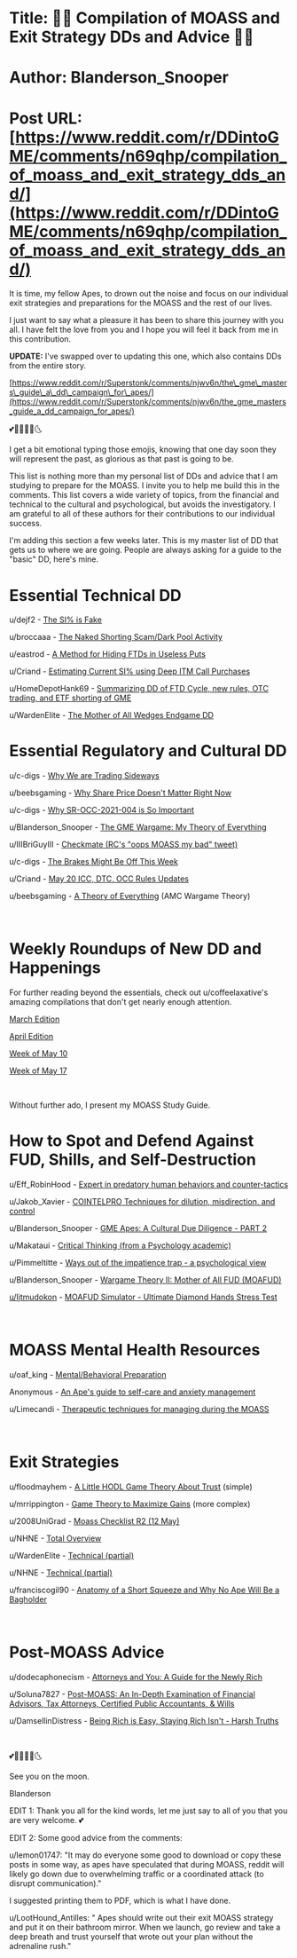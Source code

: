# Title: 🦍🦍 Compilation of MOASS and Exit Strategy DDs and Advice 🦍🦍
# Author: Blanderson_Snooper
# Post URL: [https://www.reddit.com/r/DDintoGME/comments/n69qhp/compilation_of_moass_and_exit_strategy_dds_and/](https://www.reddit.com/r/DDintoGME/comments/n69qhp/compilation_of_moass_and_exit_strategy_dds_and/)


It is time, my fellow Apes, to drown out the noise and focus on our individual exit strategies and preparations for the MOASS and the rest of our lives.

I just want to say what a pleasure it has been to share this journey with you all. I have felt the love from you and I hope you will feel it back from me in this contribution.

**UPDATE:** I've swapped over to updating this one, which also contains DDs from the entire story.

[https://www.reddit.com/r/Superstonk/comments/njwv6n/the\_gme\_masters\_guide\_a\_dd\_campaign\_for\_apes/](https://www.reddit.com/r/Superstonk/comments/njwv6n/the_gme_masters_guide_a_dd_campaign_for_apes/)

💕🦍💎🙌🚀🌜

I get a bit emotional typing those emojis, knowing that one day soon they will represent the past, as glorious as that past is going to be.

This list is nothing more than my personal list of DDs and advice that I am studying to prepare for the MOASS. I invite you to help me build this in the comments. This list covers a wide variety of topics, from the financial and technical to the cultural and psychological, but avoids the investigatory. I am grateful to all of these authors for their contributions to our individual success.

I'm adding this section a few weeks later. This is my master list of DD that gets us to where we are going. People are always asking for a guide to the "basic" DD, here's mine.

# Essential Technical DD

u/dejf2 \- [The SI% is Fake](https://www.reddit.com/r/GME/comments/mhv22h/the_si_is_fake_i_found_44000000_million_shorts/)

u/broccaaa \- [The Naked Shorting Scam/Dark Pool Activity](https://www.reddit.com/r/Superstonk/comments/mvdgf5/the_naked_shorting_scam_in_numbers_ai_detection/)

u/eastrod \- [A Method for Hiding FTDs in Useless Puts](https://www.reddit.com/r/Superstonk/comments/mzgtvx/a_method_for_hiding_ftds_that_uses_the_109mil/)

u/Criand \- [Estimating Current SI% using Deep ITM Call Purchases](https://www.reddit.com/r/Superstonk/comments/nc1lny/ive_estimated_the_current_si_based_on_the_si/)

u/HomeDepotHank69 \-  [Summarizing DD of FTD Cycle, new rules, OTC trading, and ETF shorting of GME](https://www.reddit.com/r/Superstonk/comments/n66tzh/hanks_definitive_gme_theory_of_everything/)

u/WardenElite \- [The Mother of All Wedges Endgame DD](https://www.reddit.com/r/Superstonk/comments/n5me5g/the_mother_of_all_wedges_an_endgame_dd_technical/)

# Essential Regulatory and Cultural DD

u/c-digs \- [Why We are Trading Sideways](https://www.reddit.com/r/Superstonk/comments/mu9xed/why_were_still_trading_sideways_and_why_we_havent/)

u/beebsgaming \- [Why Share Price Doesn't Matter Right Now](https://www.reddit.com/r/DDintoGME/comments/n21ml0/amc_and_gme_why_share_price_doesnt_matter_right/)

u/c-digs \- [Why SR-OCC-2021-004 is So Important](https://www.reddit.com/r/Superstonk/comments/mnpzu5/srocc2021004_why_this_proposed_rule_change_is/)

u/Blanderson_Snooper \- [The GME Wargame: My Theory of Everything](https://www.reddit.com/r/Superstonk/comments/mvov2f/the_gme_wargame_a_new_theory_of_everything_my/)

u/IIIBriGuyIII \- [Checkmate (RC's "oops MOASS my bad" tweet)](https://www.reddit.com/r/Superstonk/comments/nb3j23/checkmate_the_simulation_has_synced_100_buckle/)

u/c-digs \- [The Brakes Might Be Off This Week](https://www.reddit.com/r/Superstonk/comments/nfagu1/this_week_might_be_it_the_brakes_are_possibly/)

u/Criand \- [May 20 ICC, DTC, OCC Rules Updates](https://www.reddit.com/r/Superstonk/comments/ngru15/the_flurry_of_rules_before_the_storm_dtc_icc_occ/)

u/beebsgaming \- [A Theory of Everything](https://www.reddit.com/r/DDintoGME/comments/n21ml0/amc_and_gme_why_share_price_doesnt_matter_right/) (AMC Wargame Theory)

&#x200B;

# Weekly Roundups of New DD and Happenings

For further reading beyond the essentials, check out u/coffeelaxative's amazing compilations that don't get nearly enough attention.

[March Edition](https://www.reddit.com/r/Superstonk/comments/nd506b/compilation_of_all_dd_ta_rules_regulations_news/)

[April Edition](https://www.reddit.com/r/Superstonk/comments/nd80tt/compilation_of_all_dd_ta_rules_regulations_news/)

[Week of May 10](https://www.reddit.com/r/Superstonk/comments/ncqh06/compilation_of_all_dd_ta_rules_regulations_news)

[Week of May 17](https://www.reddit.com/r/Superstonk/comments/nep4cf/compilation_of_all_dd_ta_rules_regulations_news/)

&#x200B;

Without further ado, I present my MOASS Study Guide.

# How to Spot and Defend Against FUD, Shills, and Self-Destruction

u/Eff_RobinHood \- [Expert in predatory human behaviors and counter-tactics](https://www.reddit.com/r/GME/comments/m56sb3/my_professionalacademic_background_has_been_in)

u/Jakob_Xavier \- [COINTELPRO Techniques for dilution, misdirection, and control](https://www.reddit.com/r/Superstonk/comments/mulstf/cointelpro_techniques_for_dilution_misdirection/)

u/Blanderson_Snooper \- [GME Apes: A Cultural Due Diligence - PART 2](https://www.reddit.com/user/Blanderson_Snooper/comments/m79k0m/gme_apes_a_cultural_due_diligence_part_2/)

u/Makataui \- [Critical Thinking (from a Psychology academic)](https://www.reddit.com/r/Superstonk/comments/mtmqf3/critical_thinking_from_a_psychology_academic/)

u/Pimmeltitte \- [Ways out of the impatience trap - a psychological view](https://www.reddit.com/r/Superstonk/comments/n10kku/ways_out_of_the_impatience_trap_a_psychological/)

u/Blanderson_Snooper \- [Wargame Theory II: Mother of All FUD (MOAFUD)](https://www.reddit.com/r/Superstonk/comments/ng4ja0/wargame_theory_ii_the_mother_of_all_fud_moafud/)

[u/ljtmudokon](https://www.reddit.com/user/ljtmudokon/) \- [MOAFUD Simulator - Ultimate Diamond Hands Stress Test](https://www.reddit.com/r/Superstonk/comments/nh1129/the_moadfud_simulator_ultimate_diamond_hand/)

&#x200B;

# MOASS Mental Health Resources

u/oaf_king \- [Mental/Behavioral Preparation](https://www.reddit.com/r/GME/comments/lzxbzm/be_adamant_some_reminders_for_managing_behavior/)

Anonymous - [An Ape's guide to self-care and anxiety management](https://www.reddit.com/r/Superstonk/comments/mrqgtg/an_apes_guide_to_selfcare_and_anxiety_management/)

u/Limecandi \- [Therapeutic techniques for managing during the MOASS](https://www.reddit.com/r/GME/comments/mdnohu/repost_therapeutic_techniques_for_managing_during)

&#x200B;

# Exit Strategies

u/floodmayhem \- [A Little HODL Game Theory About Trust](https://www.reddit.com/r/Superstonk/comments/nhsbwt/a_little_hodl_game_theory_even_the_smooth_apes/) (simple)

u/mrrippington \- [Game Theory to Maximize Gains](https://www.reddit.com/r/Superstonk/comments/n6wcum/an_apes_primer_to_decision_making_game_theory_vs/) (more complex)

u/2008UniGrad \- [Moass Checklist R2 (12 May)](https://www.reddit.com/r/Superstonk/comments/nbdvii/moass_checklist_for_apes_things_to_think_about/)

u/NHNE \- [Total Overview](https://www.reddit.com/r/GME/comments/m8nk84/important_all_apes_need_to_read_this_to_prepare)

u/WardenElite \- [Technical (partial)](https://www.reddit.com/r/GME/comments/m073v6/exit_strategy_dd_a_comprehensive_guide_to/)

u/NHNE \- [Technical (partial)](https://www.reddit.com/r/GME/comments/m0r4kg/gme_exit_strategy_here_is_what_i_not_we_i_am)

u/franciscogil90 \- [Anatomy of a Short Squeeze and Why No Ape Will Be a Bagholder](https://www.reddit.com/r/Superstonk/comments/mos6zf/anatomy_of_a_short_squeeze_and_why_no_ape_will_be)

&#x200B;

# Post-MOASS Advice

u/dodecaphonecism \- [Attorneys and You: A Guide for the Newly Rich](https://www.reddit.com/r/Superstonk/comments/mzt5sm/attorneys_and_you_a_guide_to_the_newly_rich/)

u/Soluna7827 \- [Post-MOASS: An In-Depth Examination of Financial Advisors, Tax Attorneys, Certified Public Accountants, & Wills](https://www.reddit.com/r/Superstonk/comments/mutuhv/postmoass_an_indepth_examination_of_financial/)

u/DamsellinDistress \- [Being Rich is Easy, Staying Rich Isn't - Harsh Truths](https://www.reddit.com/r/Superstonk/comments/n3wdy1/being_rich_is_easy_staying_rich_isnt_harsh_truths/)

&#x200B;

💕🦍💎🙌🚀🌜

See you on the moon.

Blanderson

EDIT 1: Thank you all for the kind words, let me just say to all of you that you are very welcome. 💕

EDIT 2: Some good advice from the comments:

u/lemon01747: "It may do everyone some good to download or copy these posts in some way, as apes have speculated that during MOASS, reddit will likely go down due to overwhelming traffic or a coordinated attack (to disrupt communication)."

I suggested printing them to PDF, which is what I have done.

u/LootHound_Antilles: " Apes should write out their exit MOASS strategy and put it on their bathroom mirror. When we launch, go review and take a deep breath and trust yourself that wrote out your plan without the adrenaline rush."